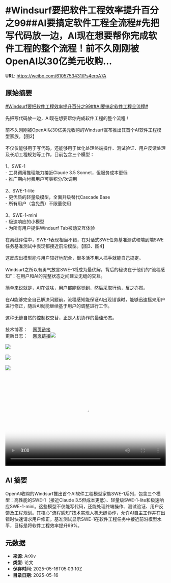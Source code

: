# #Windsurf要把软件工程效率提升百分之99##AI要搞定软件工程全流程#先把写代码放一边，AI现在想要帮你完成软件工程的整个流程！前不久刚刚被OpenAI以30亿美元收购...

**URL**: https://weibo.com/6105753431/Ps4eroA7A

## 原始摘要

<a href="https://m.weibo.cn/search?containerid=231522type%3D1%26t%3D10%26q%3D%23Windsurf%E8%A6%81%E6%8A%8A%E8%BD%AF%E4%BB%B6%E5%B7%A5%E7%A8%8B%E6%95%88%E7%8E%87%E6%8F%90%E5%8D%87%E7%99%BE%E5%88%86%E4%B9%8B99%23&amp;extparam=%23Windsurf%E8%A6%81%E6%8A%8A%E8%BD%AF%E4%BB%B6%E5%B7%A5%E7%A8%8B%E6%95%88%E7%8E%87%E6%8F%90%E5%8D%87%E7%99%BE%E5%88%86%E4%B9%8B99%23" data-hide=""><span class="surl-text">#Windsurf要把软件工程效率提升百分之99#</span></a><a href="https://m.weibo.cn/search?containerid=231522type%3D1%26t%3D10%26q%3D%23AI%E8%A6%81%E6%90%9E%E5%AE%9A%E8%BD%AF%E4%BB%B6%E5%B7%A5%E7%A8%8B%E5%85%A8%E6%B5%81%E7%A8%8B%23&amp;extparam=%23AI%E8%A6%81%E6%90%9E%E5%AE%9A%E8%BD%AF%E4%BB%B6%E5%B7%A5%E7%A8%8B%E5%85%A8%E6%B5%81%E7%A8%8B%23" data-hide=""><span class="surl-text">#AI要搞定软件工程全流程#</span></a><br><br>先把写代码放一边，AI现在想要帮你完成软件工程的整个流程！<br><br>前不久刚刚被OpenAI以30亿美元收购的Windsurf宣布推出其首个AI软件工程模型家族。【图2】<br><br>不仅仅能够用于写代码，还能够用于优化处理终端操作、测试验证、用户反馈处理及长期工程规划等工作，目前包含三个模型：<br><br>1、SWE-1<br>- 工具调用推理能力接近Claude 3.5 Sonnet，但服务成本更低<br>- 推广期内付费用户可零积分/次调用<br><br>2、SWE-1-lite<br>- 更优质的轻量级模型，全面升级替代Cascade Base<br>- 所有用户（含免费）不限量使用<br><br>3、SWE-1-mini<br>- 极速响应的小模型<br>- 为所有用户提供Windsurf Tab被动交互体验<br><br>在离线评估中，SWE-1表现相当不错，在对话式SWE任务基准测试和端到端SWE任务基准测试中表现都接近前沿模型。【图3、图4】<br><br>这反应出模型能与用户较好地配合，很多活不用人插手就能自己搞定。<br><br>Windsurf之所以有勇气放言SWE-1将成为最优解，背后的秘诀在于他们的“流程感知”：在用户和AI的完整状态之间建立无缝的交互。<br><br>简单来说就是，AI在做啥，用户都能察觉到，然后采取行动，反之亦然。<br><br>在AI能够完全自己解决问题前，流程感知能保证AI出现错误时，能够迅速摇来用户进行修正，随后AI就能继续基于用户的调整进行工作。<br><br>这种无缝自然的控制权交替，正是人机协作的最佳形态。<br><br>技术博客：<a href="https://weibo.cn/sinaurl?u=https%3A%2F%2Fwindsurf.com%2Fblog%2Fwindsurf-wave-9-swe-1" data-hide=""><span class="url-icon"><img style="width: 1rem;height: 1rem" src="https://h5.sinaimg.cn/upload/2015/09/25/3/timeline_card_small_web_default.png" referrerpolicy="no-referrer"></span><span class="surl-text">网页链接</span></a><br>更新日志：<a href="https://weibo.cn/sinaurl?u=https%3A%2F%2Fwindsurf.com%2Fchangelog" data-hide=""><span class="url-icon"><img style="width: 1rem;height: 1rem" src="https://h5.sinaimg.cn/upload/2015/09/25/3/timeline_card_small_web_default.png" referrerpolicy="no-referrer"></span><span class="surl-text">网页链接</span></a><img style="" src="https://tvax4.sinaimg.cn/large/006Fd7o3ly1i1h6q5kmdoj30zk0k0jr9.jpg" referrerpolicy="no-referrer"><br><br><img style="" src="https://tvax1.sinaimg.cn/large/006Fd7o3gy1i1h6lo8iuej30hs0a0juf.jpg" referrerpolicy="no-referrer"><br><br><img style="" src="https://tvax1.sinaimg.cn/large/006Fd7o3gy1i1h6lq1ix7j30xc0ir76f.jpg" referrerpolicy="no-referrer"><br><br><img style="" src="https://tvax4.sinaimg.cn/large/006Fd7o3gy1i1h6mlj7fjj30xc0ir40i.jpg" referrerpolicy="no-referrer"><br><br><br clear="both"><div style="clear: both"></div><video controls="controls" poster="https://tvax1.sinaimg.cn/orj480/006Fd7o3ly1i1h6q5pu02j30zk0k0ab6.jpg" style="width: 100%"><source src="https://f.video.weibocdn.com/o0/LmiVaALSlx08ohJS14VW01041200Ydbj0E010.mp4?label=mp4_720p&amp;template=1280x720.25.0&amp;ori=0&amp;ps=1CwnkDw1GXwCQx&amp;Expires=1747375140&amp;ssig=S5YkLQm4ZL&amp;KID=unistore,video"><source src="https://f.video.weibocdn.com/o0/doQtb6rblx08ohJRhlg401041200irWb0E010.mp4?label=mp4_hd&amp;template=852x480.25.0&amp;ori=0&amp;ps=1CwnkDw1GXwCQx&amp;Expires=1747375140&amp;ssig=S7YdXA1KeZ&amp;KID=unistore,video"><source src="https://f.video.weibocdn.com/o0/3K9zKR7Hlx08ohJQyARO010412009Ddi0E010.mp4?label=mp4_ld&amp;template=640x360.25.0&amp;ori=0&amp;ps=1CwnkDw1GXwCQx&amp;Expires=1747375140&amp;ssig=Wo%2BBvYxh%2BK&amp;KID=unistore,video"><p>视频无法显示，请前往<a href="https://video.weibo.com/show?fid=1034%3A5166893468680205" target="_blank" rel="noopener noreferrer">微博视频</a>观看。</p></video>

## AI 摘要

OpenAI收购的Windsurf推出首个AI软件工程模型家族SWE-1系列，包含三个模型：高性能的SWE-1（接近Claude 3.5但成本更低）、轻量级SWE-1-lite和极速响应SWE-1-mini。这些模型不仅能写代码，还能处理终端操作、测试验证、用户反馈及工程规划。其核心"流程感知"技术实现人机无缝协作，允许AI自主工作并在出错时快速请求用户修正。基准测试显示SWE-1在软件工程任务中接近前沿模型水平，目标是将软件工程效率提升99%。

## 元数据

- **来源**: ArXiv
- **类型**: 论文
- **保存时间**: 2025-05-16T05:03:10Z
- **目录日期**: 2025-05-16
